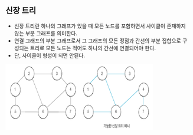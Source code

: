 ## 신장 트리
- 신장 트리란 하나의 그래프가 있을 때 모든 노드를 포함하면서 사이클이 존재하지 않는 부분 그래프를 의미한다.
- 연결 그래프의 부분 그래프로서 그 그래프의 모든 정점과 간선의 부분 집합으로 구성되는 트리로 모든 노드는 적어도 하나의 간선에 연결되어야 한다.
- 단, 사이클이 형성이 되면 안된다.
<div>
    <img src="image1.PNG" width="400" height="180">
</div>